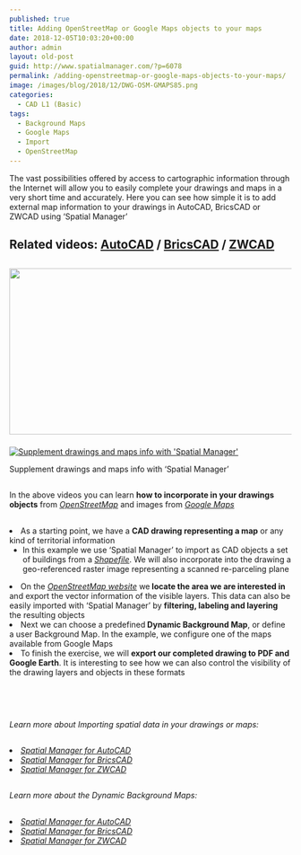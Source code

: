 ```yaml
---
published: true
title: Adding OpenStreetMap or Google Maps objects to your maps
date: 2018-12-05T10:03:20+00:00
author: admin
layout: old-post
guid: http://www.spatialmanager.com/?p=6078
permalink: /adding-openstreetmap-or-google-maps-objects-to-your-maps/
image: /images/blog/2018/12/DWG-OSM-GMAPS85.png
categories:
  - CAD L1 (Basic)
tags:
  - Background Maps
  - Google Maps
  - Import
  - OpenStreetMap
---
```

<p>
  The vast possibilities offered by access to cartographic information through the Internet will allow you to easily complete your drawings and maps in a very short time and accurately. Here you can see how simple it is to add external map information to your drawings in AutoCAD, BricsCAD or ZWCAD using &#8216;Spatial Manager&#8217;
</p>

<p>
  <!--more-->
</p>

<h2>
  Related videos: <a href="https://youtu.be/OYxY3LRsTf0?rel=0" target="_blank" rel="nofollow"><span><span>AutoCAD</span></span></a> / <a href="https://youtu.be/hQnHWk4GBDE?rel=0" target="_blank" rel="nofollow"><span><span>BricsCAD</span></span></a> / <a href="https://youtu.be/_F3ku0l9h48?rel=0" target="_blank" rel="nofollow"><span><span>ZWCAD</span></span></a>
</h2>

<h2>
  <a href="/images/blog/2018/12/Supplement.png" target="_blank" rel="nofollow"><img src="/images/blog/2018/12/Supplement.png" width="689" height="296" srcset="/images/blog/2018/12/Supplement.png 689w, /images/blog/2018/12/Supplement-300x129.png 300w, /images/blog/2018/12/Supplement-624x268.png 624w" sizes="(max-width: 689px) 100vw, 689px" /></a>
</h2>

<div>
  <a href="/images/blog/2018/12/Complete.png" target="_blank" rel="nofollow"><img src="/images/blog/2018/12/Complete.png" alt="Supplement drawings and maps info with 'Spatial Manager'" width="400" height="537" srcset="/images/blog/2018/12/Complete.png 689w, /images/blog/2018/12/Complete-223x300.png 223w, /images/blog/2018/12/Complete-624x838.png 624w" sizes="(max-width: 400px) 100vw, 400px" /></a>
  
  <p>
    Supplement drawings and maps info with &#8216;Spatial Manager&#8217;
  </p>
</div>

<h2>
</h2>

<p>
  In the above videos you can learn <strong>how to incorporate in your drawings objects</strong> from <a href="https://en.wikipedia.org/wiki/OpenStreetMap" target="_blank" rel="nofollow"><em><span>OpenStreetMap</span></em></a> and images from <a href="https://en.wikipedia.org/wiki/Google_Maps" target="_blank" rel="nofollow"><span><em><span>Google Maps</span></em></span></a>
</p>

<h2>
</h2>

<li>
  As a starting point, we have a <strong>CAD drawing representing a map</strong> or any kind of territorial information <ul>
    <li>
      In this example we use &#8216;Spatial Manager&#8217; to import as CAD objects a set of buildings from a <a href="https://en.wikipedia.org/wiki/Shapefile" target="_blank" rel="nofollow"><span><em>Shapefile</em></span></a>. We will also incorporate into the drawing a geo-referenced raster image representing a scanned re-parceling plane
    </li>
  </ul>
</li>

<li>
  On the <a href="https://www.openstreetmap.org" target="_blank" rel="nofollow"><span><em>OpenStreetMap website</em></span></a> we<strong> locate the area we are interested in</strong> and export the vector information of the visible layers. This data can also be easily imported with &#8216;Spatial Manager&#8217; by <strong>filtering, labeling and layering</strong> the resulting objects
</li>
<li>
  Next we can choose a predefined<strong> Dynamic Background Map</strong>, or define a user Background Map. In the example, we configure one of the maps available from Google Maps
</li>
<li>
  To finish the exercise, we will <strong>export our completed drawing to PDF and Google Earth</strong>. It is interesting to see how we can also control the visibility of the drawing layers and objects in these formats
</li>

<h2>
</h2>

## 

&nbsp;

## 

<p>
  <em>Learn more about Importing spatial data in your drawings or maps:</em>
</p>

<h2>
</h2>

<li>
  <a href="http://wiki.spatialmanager.com/index.php/Spatial_Manager%E2%84%A2_for_AutoCAD_-_FAQs:_Import#How_can_I_Import_spatial_Features_as_AutoCAD_Objects.3F" target="_blank" rel="nofollow"><span><em>Spatial Manager for AutoCAD</em></span></a>
</li>
<li>
  <a href="http://wiki.spatialmanager.com/index.php/Spatial_Manager%E2%84%A2_for_BricsCAD_-_FAQs:_Import#How_can_I_Import_spatial_Features_as_BricsCAD_Entities.3F" target="_blank" rel="nofollow"><span><em>Spatial Manager for BricsCAD</em></span></a>
</li>
<li>
  <a href="http://wiki.spatialmanager.com/index.php/Spatial_Manager%E2%84%A2_for_ZWCAD_-_FAQs:_Import#How_can_I_Import_spatial_Features_as_ZWCAD_Entities.3F" target="_blank" rel="nofollow"><span><em>Spatial Manager for ZWCAD</em></span></a>
</li>

## 

<p>
  <em>Learn more about the Dynamic Background Maps:</em>
</p>

<h2>
</h2>

<li>
  <a href="http://wiki.spatialmanager.com/index.php/Spatial_Manager%E2%84%A2_for_AutoCAD_-_FAQs:_Background_Maps_(%22Standard%22_and_%22Professional%22_editions_only)" target="_blank" rel="nofollow"><span><em>Spatial Manager for AutoCAD</em></span></a>
</li>
<li>
  <a href="http://wiki.spatialmanager.com/index.php/Spatial_Manager%E2%84%A2_for_BricsCAD_-_FAQs:_Background_Maps_(%22Standard%22_and_%22Professional%22_editions_only)" target="_blank" rel="nofollow"><span><em>Spatial Manager for BricsCAD</em></span></a>
</li>
<li>
  <a href="http://wiki.spatialmanager.com/index.php/Spatial_Manager%E2%84%A2_for_ZWCAD_-_FAQs:_Background_Maps_(%22Standard%22_and_%22Professional%22_editions_only)" target="_blank" rel="nofollow"><span><em>Spatial Manager for ZWCAD</em></span></a>
</li>
